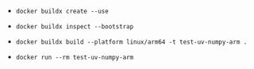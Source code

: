 - `docker buildx create --use`
- `docker buildx inspect --bootstrap`
- `docker buildx build --platform linux/arm64 -t test-uv-numpy-arm .`

- `docker run --rm test-uv-numpy-arm`
